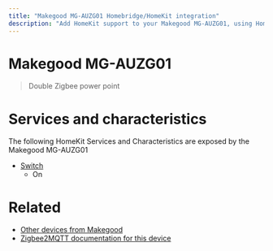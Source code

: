 ```yaml
---
title: "Makegood MG-AUZG01 Homebridge/HomeKit integration"
description: "Add HomeKit support to your Makegood MG-AUZG01, using Homebridge, Zigbee2MQTT and homebridge-z2m."
---
```

<!---
This file has been GENERATED using src/docgen/docgen.ts
DO NOT EDIT THIS FILE MANUALLY!
-->
# Makegood MG-AUZG01
> Double Zigbee power point


# Services and characteristics
The following HomeKit Services and Characteristics are exposed by
the Makegood MG-AUZG01

* [Switch](../../switch.md)
  * On


# Related
* [Other devices from Makegood](../index.md#makegood)
* [Zigbee2MQTT documentation for this device](https://www.zigbee2mqtt.io/devices/MG-AUZG01.html)